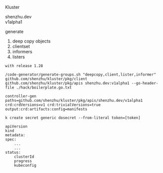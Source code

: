 Kluster

shenzhu.dev\
v1alpha1

generate
1. deep copy objects
2. clientset
3. informers
4. listers

```
with release 1.28

/code-generator/generate-groups.sh "deepcopy,client,lister,informer" github.com/shenzhu/kluster/pkg/client github.com/shenzhu/kluster/pkg/apis shenzhu.dev:v1alpha1 --go-header-file ./hack/boilerplate.go.txt

controller-gen paths=github.com/shenzhu/kluster/pkg/apis/shenzhu.dev/v1alpha1 crd:crdVersions=v1 crd:trivialVersions=true output:crd:artifacts:config=manifests

k create secret generic dosecret --from-literal token=[token]
```

```
apiVersion
kind
metadata:
spec:
    ...
    ...
status:
    clusterId
    progress
    kubeconfig
```